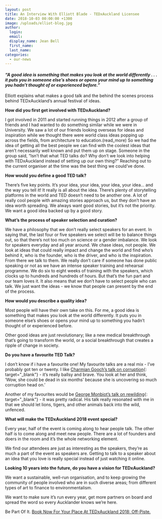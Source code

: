 ```yaml
---
layout: post
title: An Interview With Elliott Blade - TEDxAuckland Licensee
date: 2018-10-03 00:00:00 +1300
image: /uploads/elliot-blog.jpg
author:
  login:
  email:
  display_name: Jean Bell
  first_name:
  last_name:
categories:
  - our-news
---
```


#### *“A good idea is something that makes you look at the world differently . . . it puts you in someone else’s shoes or opens your mind up to something you hadn’t thought of or experienced before.”&nbsp;*

Elliott explains what makes a good talk and the behind the scenes process behind TEDxAuckland’s annual festival of ideas.

**How did you first get involved with TEDxAuckland?**

I got involved in 2011 and started running things in 2012 after a group of friends and I had wanted to do something similar while we were in University. We saw a lot of our friends looking overseas for ideas and inspiration while we thought there were world class ideas popping up across the fields, from architecture to education.(read_more) So we had the idea of getting all the best people we can find with the coolest ideas that aren’t necessarily well known and put them up on stage. Someone in the group said, “Isn’t that what TED talks do? Why don’t we look into helping with TEDxAuckland instead of setting up our own thing?” Reaching out to the current organiser at the time was the best thing we could’ve done. <!--base32-c9gq6t9k68pp6eb7e4v78ebb6rw70w1pcnh6udkmcxrk8wkb68upwu1p69vqcd9pcdu30bb2c5tpactj-base32-->

**How would you define a good TED talk?**

There’s five key points. It’s your idea, your idea, your idea, your idea… and the way you tell it! It really is all about the idea. There’s plenty of storytelling platforms in the world and TED doesn’t need to be another one. A lot of really cool people with amazing stories approach us, but they don’t have an idea worth spreading. We always want good stories, but it’s not the priority. We want a good idea backed up by a good story.

**What’s the process of speaker selection and curation?**

We have a philosophy that we don’t really select speakers for an event. In saying that, the last four or five speakers we select will be to balance things out, so that there’s not too much on science or a gender imbalance. We look for speakers everyday and all year around. We chase ideas, not people. We look at ideas that could really impact and change the world and find who’s behind it, who is the founder, who is the driver, and who is the inspiration. From there we talk to them. We really don’t care if someone has done public speaking or not as we have an intense speaker training and rehearsal programme. We do six to eight weeks of training with the speakers, which clocks up to hundreds and hundreds of hours. But that’s the fun part and our team loves it. It also means that we don’t have to select people who can talk. We just want the ideas - we know that people can present by the end of the process.

**How would you describe a quality idea?**

Most people will have their own take on this. For me, a good idea is something that makes you look at the world differently. It puts you in someone else’s shoes or opens your mind up to something you hadn’t thought of or experienced before.

Other good ideas are just revolutionary; like a new medical breakthrough that’s going to transform the world, or a social breakthrough that creates a ripple of change in society.

**Do you have a favourite TED Talk?**

I don’t know if i have a favourite one! My favourite talks are a real mix - I’ve probably got ten or twenty. I like [Charmian Gooch’s talk on corruption](https://www.ted.com/talks/charmian_gooch_meet_global_corruption_s_hidden_players?language=en){: target="_blank"} - it’s really ballsy and brave. You look at her and think, ‘Wow, she could be dead in six months’ because she is uncovering so much corruption head on.’

Another of my favourites would be [George Monbiot’s talk on rewilding](https://www.ted.com/talks/george_monbiot_for_more_wonder_rewild_the_world?language=en){: target="_blank"} - it was pretty radical. His talk really resonated with me in that we should let lions, tigers, and other animals back into the wild, unfenced.

**What will make the TEDxAuckland 2018 event special?**

Every year, half of the event is coming along to hear people talk. The other half is to come along and meet new people. There are a lot of founders and doers in the room and it’s the whole networking element.

We find our attendees are just as interesting as the speakers, they’re as much a part of the event as speakers are. Getting to talk to a speaker about an idea that you love is really special instead of just watching it online.

**Looking 10 years into the future, do you have a vision for TEDxAuckland?**

We want a sustainable, well-run organisation, and to keep growing the community of people involved who are in such diverse areas; from different types of art to finance to environmentalism.

We want to make sure it’s run every year, get more partners on board and spread the word so every Aucklander knows we’re here.

Be Part Of It. [Book Now For Your Place At TEDxAuckland 2018: Off-Piste.](https://tedxauckland.com/events/2018/)
